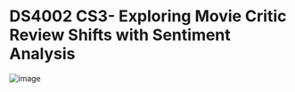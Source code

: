 # DS4002 CS3- Exploring Movie Critic Review Shifts with Sentiment Analysis 
![image](https://github.com/user-attachments/assets/e31adde5-0103-490e-8f35-562b05f41df3)
